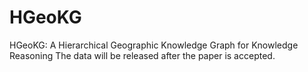 # HGeoKG
HGeoKG: A Hierarchical Geographic Knowledge Graph for Knowledge Reasoning
The data will be released after the paper is accepted.
